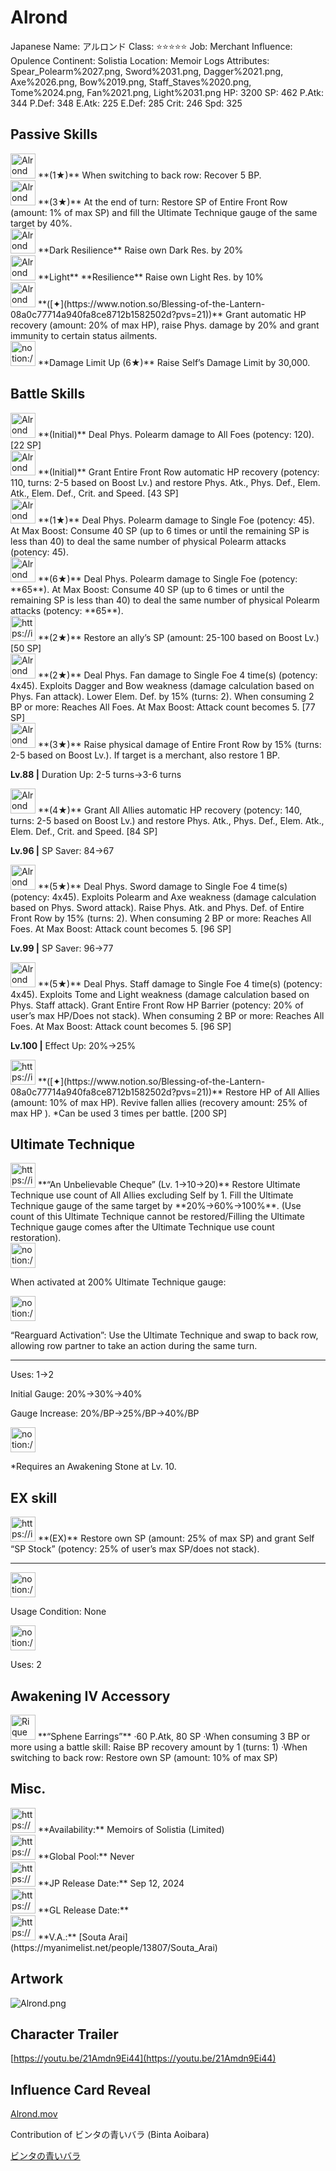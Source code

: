 # Alrond

Japanese Name: アルロンド
Class: ⭐️⭐️⭐️⭐️⭐️
Job: Merchant
Influence: Opulence
Continent: Solistia
Location: Memoir Logs
Attributes: Spear_Polearm%2027.png, Sword%2031.png, Dagger%2021.png, Axe%2026.png, Bow%2019.png, Staff_Staves%2020.png, Tome%2024.png, Fan%2021.png, Light%2031.png
HP: 3200
SP: 462
P.Atk: 344
P.Def: 348
E.Atk: 225
E.Def: 285
Crit: 246
Spd: 325

## Passive Skills

<aside>
<img src="Alrond%20d29d3cb19e35446aaa0fb1d9a125e729/BP_Restoration_on_Switch.jpg" alt="Alrond%20d29d3cb19e35446aaa0fb1d9a125e729/BP_Restoration_on_Switch.jpg" width="40px" /> **(1★)**
When switching to back row: Recover 5 BP.

</aside>

<aside>
<img src="Alrond%20d29d3cb19e35446aaa0fb1d9a125e729/Frontier_Axe.png" alt="Alrond%20d29d3cb19e35446aaa0fb1d9a125e729/Frontier_Axe.png" width="40px" /> **(3★)**
At the end of turn: Restore SP of Entire Front Row (amount: 1% of max SP) and fill the Ultimate Technique gauge of the same target by 40%.

</aside>

<aside>
<img src="Alrond%20d29d3cb19e35446aaa0fb1d9a125e729/Dark_Resilience.png" alt="Alrond%20d29d3cb19e35446aaa0fb1d9a125e729/Dark_Resilience.png" width="40px" /> **Dark Resilience**
Raise own Dark Res. by 20%

</aside>

<aside>
<img src="Alrond%20d29d3cb19e35446aaa0fb1d9a125e729/Light_Resilience.png" alt="Alrond%20d29d3cb19e35446aaa0fb1d9a125e729/Light_Resilience.png" width="40px" /> **Light** **Resilience**
Raise own Light Res. by 10%

</aside>

<aside>
<img src="Alrond%20d29d3cb19e35446aaa0fb1d9a125e729/HP_Restoration.png" alt="Alrond%20d29d3cb19e35446aaa0fb1d9a125e729/HP_Restoration.png" width="40px" /> **([✦](https://www.notion.so/Blessing-of-the-Lantern-08a0c77714a940fa8ce8712b1582502d?pvs=21))**
Grant automatic  HP recovery (amount: 20% of max HP), raise Phys. damage by 20% and grant immunity to certain status ailments.

</aside>

<aside>
<img src="notion://custom_emoji/2482af5e-3bb7-4af8-a110-df4150e44521/17debbc6-5396-80a6-933a-007af3a7f551" alt="notion://custom_emoji/2482af5e-3bb7-4af8-a110-df4150e44521/17debbc6-5396-80a6-933a-007af3a7f551" width="40px" /> **Damage Limit Up (6★)**
Raise Self’s Damage Limit by 30,000.

</aside>

## Battle Skills

<aside>
<img src="Alrond%20d29d3cb19e35446aaa0fb1d9a125e729/Spear_Polearm.png" alt="Alrond%20d29d3cb19e35446aaa0fb1d9a125e729/Spear_Polearm.png" width="40px" /> **(Initial)**
Deal Phys. Polearm damage to All Foes (potency: 120). [22 SP]

</aside>

<aside>
<img src="Alrond%20d29d3cb19e35446aaa0fb1d9a125e729/Vim_and_Vigor.png" alt="Alrond%20d29d3cb19e35446aaa0fb1d9a125e729/Vim_and_Vigor.png" width="40px" /> **(Initial)**
Grant Entire Front Row automatic HP recovery (potency: 110, turns: 2-5 based on Boost Lv.) and restore Phys. Atk., Phys. Def., Elem. Atk., Elem. Def., Crit. and Speed. [43 SP]

</aside>

<aside>
<img src="Alrond%20d29d3cb19e35446aaa0fb1d9a125e729/Spear_Polearm%201.png" alt="Alrond%20d29d3cb19e35446aaa0fb1d9a125e729/Spear_Polearm%201.png" width="40px" /> **(1★)**
Deal Phys. Polearm damage to Single Foe (potency: 45). At Max Boost: Consume 40 SP (up to 6 times or until the remaining SP is less than 40) to deal the same number of physical Polearm attacks (potency: 45).

<aside>
<img src="Alrond%20d29d3cb19e35446aaa0fb1d9a125e729/Spear_Polearm%201.png" alt="Alrond%20d29d3cb19e35446aaa0fb1d9a125e729/Spear_Polearm%201.png" width="40px" /> **(6★)**
Deal Phys. Polearm damage to Single Foe (potency: **65**). At Max Boost: Consume 40 SP (up to 6 times or until the remaining SP is less than 40) to deal the same number of physical Polearm attacks (potency: **65**).

</aside>

</aside>

<aside>
<img src="https://img.game8.jp/6909197/4eaa54be6aac9c9c4a1b006531ef1771.png/show" alt="https://img.game8.jp/6909197/4eaa54be6aac9c9c4a1b006531ef1771.png/show" width="40px" /> **(2★)**
Restore an ally’s SP (amount: 25-100 based on Boost Lv.) [50 SP]

</aside>

<aside>
<img src="Alrond%20d29d3cb19e35446aaa0fb1d9a125e729/Fan.png" alt="Alrond%20d29d3cb19e35446aaa0fb1d9a125e729/Fan.png" width="40px" /> **(2★)**
Deal Phys. Fan damage to Single Foe 4 time(s) (potency: 4x45). Exploits Dagger and Bow weakness (damage calculation based on Phys. Fan attack). Lower Elem. Def. by 15% (turns: 2). When consuming 2 BP or more: Reaches All Foes. At Max Boost: Attack count becomes 5. [77 SP]

</aside>

<aside>
<img src="Alrond%20d29d3cb19e35446aaa0fb1d9a125e729/Buff.png" alt="Alrond%20d29d3cb19e35446aaa0fb1d9a125e729/Buff.png" width="40px" /> **(3★)**
Raise physical damage of Entire Front Row by 15% (turns: 2-5 based on Boost Lv.). If target is a merchant, also restore 1 BP.

**Lv.88 |** Duration Up: 2-5 turns→3-6 turns

</aside>

<aside>
<img src="Alrond%20d29d3cb19e35446aaa0fb1d9a125e729/Vim_and_Vigor%201.png" alt="Alrond%20d29d3cb19e35446aaa0fb1d9a125e729/Vim_and_Vigor%201.png" width="40px" /> **(4★)**
Grant All Allies automatic HP recovery (potency: 140, turns: 2-5 based on Boost Lv.) and restore Phys. Atk., Phys. Def., Elem. Atk., Elem. Def., Crit. and Speed. [84 SP]

**Lv.96 |** SP Saver: 84→67

</aside>

<aside>
<img src="Alrond%20d29d3cb19e35446aaa0fb1d9a125e729/Sword.png" alt="Alrond%20d29d3cb19e35446aaa0fb1d9a125e729/Sword.png" width="40px" /> **(5★)**
Deal Phys. Sword damage to Single Foe 4 time(s) (potency: 4x45). Exploits Polearm and Axe weakness (damage calculation based on Phys. Sword attack). Raise Phys. Atk. and Phys. Def. of Entire Front Row by 15% (turns: 2). When consuming 2 BP or more: Reaches All Foes. At Max Boost: Attack count becomes 5. [96 SP]

**Lv.99 |** SP Saver: 96→77

</aside>

<aside>
<img src="Alrond%20d29d3cb19e35446aaa0fb1d9a125e729/Staff_Staves.png" alt="Alrond%20d29d3cb19e35446aaa0fb1d9a125e729/Staff_Staves.png" width="40px" /> **(5★)**
Deal Phys. Staff damage to Single Foe 4 time(s) (potency: 4x45). Exploits Tome and Light weakness (damage calculation based on Phys. Staff attack). Grant Entire Front Row HP Barrier (potency: 20% of user’s max HP/Does not stack). When consuming 2 BP or more: Reaches All Foes. At Max Boost: Attack count becomes 5. [96 SP]

**Lv.100 |** Effect Up: 20%→25%

</aside>

<aside>
<img src="https://img.game8.jp/6909197/4eaa54be6aac9c9c4a1b006531ef1771.png/show" alt="https://img.game8.jp/6909197/4eaa54be6aac9c9c4a1b006531ef1771.png/show" width="40px" /> **([✦](https://www.notion.so/Blessing-of-the-Lantern-08a0c77714a940fa8ce8712b1582502d?pvs=21))**
Restore HP of All Allies (amount: 10% of max HP). Revive fallen allies (recovery amount: 25% of max HP ). *Can be used 3 times per battle. [200 SP]

</aside>

## Ultimate Technique

<aside>
<img src="https://img.game8.jp/6909197/4eaa54be6aac9c9c4a1b006531ef1771.png/show" alt="https://img.game8.jp/6909197/4eaa54be6aac9c9c4a1b006531ef1771.png/show" width="40px" /> **“An Unbelievable Cheque” (Lv. 1→10→20)**
Restore Ultimate Technique use count of All Allies excluding Self by 1. Fill the Ultimate Technique gauge of the same target by **20%→60%→100%**. (Use count of this Ultimate Technique cannot be restored/Filling the Ultimate Technique gauge comes after the Ultimate Technique use count restoration).

<aside>
<img src="notion://custom_emoji/2482af5e-3bb7-4af8-a110-df4150e44521/137ebbc6-5396-80a2-a199-007a067e9993" alt="notion://custom_emoji/2482af5e-3bb7-4af8-a110-df4150e44521/137ebbc6-5396-80a2-a199-007a067e9993" width="40px" />

When activated at 200% Ultimate Technique gauge:

<aside>
<img src="notion://custom_emoji/2482af5e-3bb7-4af8-a110-df4150e44521/193ebbc6-5396-8076-8391-007aae0ede08" alt="notion://custom_emoji/2482af5e-3bb7-4af8-a110-df4150e44521/193ebbc6-5396-8076-8391-007aae0ede08" width="40px" />

“Rearguard Activation”: Use the Ultimate Technique and swap to back row, allowing row partner to take an action during the same turn.

</aside>

</aside>

---

Uses:
1→2

Initial Gauge:
20%→30%→40%

Gauge Increase:
20%/BP→25%/BP→40%/BP

<aside>
<img src="notion://custom_emoji/2482af5e-3bb7-4af8-a110-df4150e44521/182ebbc6-5396-80af-9978-007ac248795b" alt="notion://custom_emoji/2482af5e-3bb7-4af8-a110-df4150e44521/182ebbc6-5396-80af-9978-007ac248795b" width="40px" />

*Requires an Awakening Stone at Lv. 10.

</aside>

</aside>

## EX skill

<aside>
<img src="https://img.game8.jp/6909197/4eaa54be6aac9c9c4a1b006531ef1771.png/show" alt="https://img.game8.jp/6909197/4eaa54be6aac9c9c4a1b006531ef1771.png/show" width="40px" /> **(EX)**
Restore own SP (amount: 25% of max SP) and grant Self “SP Stock” (potency: 25% of user’s max SP/does not stack).

---

<aside>
<img src="notion://custom_emoji/2482af5e-3bb7-4af8-a110-df4150e44521/137ebbc6-5396-802c-b9bc-007a54884b6f" alt="notion://custom_emoji/2482af5e-3bb7-4af8-a110-df4150e44521/137ebbc6-5396-802c-b9bc-007a54884b6f" width="40px" />

Usage Condition: None

</aside>

<aside>
<img src="notion://custom_emoji/2482af5e-3bb7-4af8-a110-df4150e44521/137ebbc6-5396-80ba-9f36-007a936447ac" alt="notion://custom_emoji/2482af5e-3bb7-4af8-a110-df4150e44521/137ebbc6-5396-80ba-9f36-007a936447ac" width="40px" />

Uses: 2

</aside>

</aside>

## Awakening IV Accessory

<aside>
<img src="Rique%2003cb41beb766464083f85e40d3bfaf82/Awakening_IV.png" alt="Rique%2003cb41beb766464083f85e40d3bfaf82/Awakening_IV.png" width="40px" /> **“Sphene Earrings”**
·60 P.Atk, 80 SP
·When consuming 3 BP or more using a battle skill: Raise BP recovery amount by 1 (turns: 1)
·When switching to back row: Restore own SP (amount: 10% of max SP)

</aside>

## Misc.

<aside>
<img src="https://www.notion.so/icons/gift_gray.svg" alt="https://www.notion.so/icons/gift_gray.svg" width="40px" /> **Availability:** Memoirs of Solistia (Limited)

</aside>

<aside>
<img src="https://www.notion.so/icons/globe_gray.svg" alt="https://www.notion.so/icons/globe_gray.svg" width="40px" /> **Global Pool:** Never

</aside>

<aside>
<img src="https://www.notion.so/icons/calendar_red.svg" alt="https://www.notion.so/icons/calendar_red.svg" width="40px" /> **JP Release Date:**
Sep 12, 2024

</aside>

<aside>
<img src="https://www.notion.so/icons/calendar_blue.svg" alt="https://www.notion.so/icons/calendar_blue.svg" width="40px" /> **GL Release Date:**

</aside>

<aside>
<img src="https://www.notion.so/icons/microphone_gray.svg" alt="https://www.notion.so/icons/microphone_gray.svg" width="40px" /> **V.A.:** [Souta Arai](https://myanimelist.net/people/13807/Souta_Arai)

</aside>

## Artwork

![Alrond.png](Alrond%20d29d3cb19e35446aaa0fb1d9a125e729/Alrond.png)

## Character Trailer

[https://youtu.be/21Amdn9Ei44](https://youtu.be/21Amdn9Ei44)

## Influence Card Reveal

[Alrond.mov](Alrond%20d29d3cb19e35446aaa0fb1d9a125e729/Alrond.mov)

Contribution of ビンタの青いバラ (Binta Aoibara)

[ビンタの青いバラ](https://www.youtube.com/@binta_aoibara)